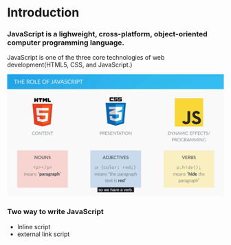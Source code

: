 # Introduction

### JavaScript is a lighweight, cross-platform, object-oriented computer programming language.

JavaScript is one of the three core technologies of web development\(HTML5, CSS, and JavaScript.\)

![](/assets/introduction1)

### Two way to write JavaScript

* Inline script
* external link script



